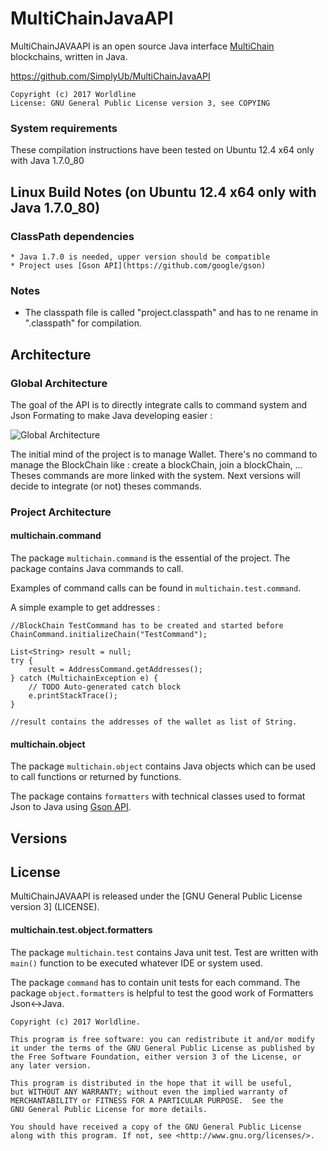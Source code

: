 # MultiChainJavaAPI

MultiChainJAVAAPI is an open source Java interface [MultiChain](http://www.multichain.com/) blockchains, written in Java.

https://github.com/SimplyUb/MultiChainJavaAPI

    Copyright (c) 2017 Worldline
    License: GNU General Public License version 3, see COPYING

	
	
### System requirements

These compilation instructions have been tested on Ubuntu 12.4 x64 only with Java 1.7.0_80


## Linux Build Notes (on Ubuntu 12.4 x64 only with Java 1.7.0_80)

### ClassPath dependencies

    * Java 1.7.0 is needed, upper version should be compatible
	* Project uses [Gson API](https://github.com/google/gson)

### Notes

* The classpath file is called "project.classpath" and has to ne rename in ".classpath" for compilation.

## Architecture

### Global Architecture
The goal of the API is to directly integrate calls to command system and Json Formating to make Java developing easier :

<img src="https://github.com/SimplyUb/MultiChainJavaAPI/Archi.png" alt="Global Architecture"/>

The initial mind of the project is to manage Wallet.
There's no command to manage the BlockChain like : create a blockChain, join a blockChain, ...
Theses commands are more linked with the system.
Next versions will decide to integrate (or not) theses commands.

### Project Architecture

#### multichain.command
The package `multichain.command` is the essential of the project.
The package contains Java commands to call.

Examples of command calls can be found in `multichain.test.command`.

A simple example to get addresses :
```
//BlockChain TestCommand has to be created and started before
ChainCommand.initializeChain("TestCommand");

List<String> result = null;
try {
	result = AddressCommand.getAddresses();
} catch (MultichainException e) {
	// TODO Auto-generated catch block
	e.printStackTrace();
}

//result contains the addresses of the wallet as list of String.
```


#### multichain.object
The package `multichain.object` contains Java objects which can be used to call functions or returned by functions.

The package contains `formatters` with technical classes used to format Json to Java using [Gson API](https://github.com/google/gson).

## Versions

## License

MultiChainJAVAAPI is released under the [GNU General Public License version 3] (LICENSE).

#### multichain.test.object.formatters
The package `multichain.test` contains Java unit test.
Test are written with `main()` function to be executed whatever IDE or system used.

The package `command` has to contain unit tests for each command.
The package `object.formatters` is helpful to test the good work of Formatters Json<->Java.

```
Copyright (c) 2017 Worldline.

This program is free software: you can redistribute it and/or modify
it under the terms of the GNU General Public License as published by
the Free Software Foundation, either version 3 of the License, or
any later version.

This program is distributed in the hope that it will be useful,
but WITHOUT ANY WARRANTY; without even the implied warranty of
MERCHANTABILITY or FITNESS FOR A PARTICULAR PURPOSE.  See the
GNU General Public License for more details.

You should have received a copy of the GNU General Public License
along with this program. If not, see <http://www.gnu.org/licenses/>.
```